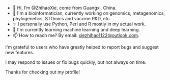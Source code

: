 - 👋 Hi, I’m @ZhihaoXie, come from Guangxi, China.
- 👀 I'm a bioinformatician, currently working on genomics, metagenomics, phylogenetics, STOmics and vaccine R&D, etc. 
- ✨ I personally use Python, Perl and R mostly in my actual work.
- 🌱 I'm currently learning machine learning and deep learning.
- 📫 How to reach me? By email: xiezhihao1122@outlook.com.

I'm grateful to users who have greatly helped to report bugs and suggest new features.

I may respond to issues or fix bugs quickly, but not always on time.

Thanks for checking out my profile!

